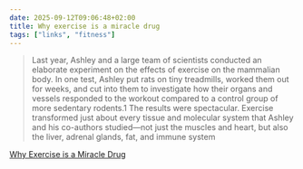 ```yaml
---
date: 2025-09-12T09:06:48+02:00
title: Why exercise is a miracle drug
tags: ["links", "fitness"]
---
```


> Last year, Ashley and a large team of scientists conducted an elaborate experiment on the effects of exercise on the mammalian body. In one test, Ashley put rats on tiny treadmills, worked them out for weeks, and cut into them to investigate how their organs and vessels responded to the workout compared to a control group of more sedentary rodents.1 The results were spectacular. Exercise transformed just about every tissue and molecular system that Ashley and his co-authors studied—not just the muscles and heart, but also the liver, adrenal glands, fat, and immune system

[Why Exercise is a Miracle Drug](https://www.derekthompson.org/p/the-sunday-morning-post-why-exercise)